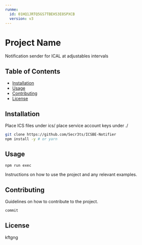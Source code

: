 ```yaml
---
runme:
  id: 01HQ1JRTQ5GS7TBEH53E8SPXCB
  version: v3
---
```


# Project Name

Notification sender for ICAL at adjustables intervals

## Table of Contents

- [Installation](#installation)
- [Usage](#usage)
- [Contributing](#contributing)
- [License](#license)

## Installation

Place ICS files under ics/ place service account keys under ./

```sh {"id":"01HQ1JS43PT203RPYYK6JA15BP"}
git clone https://github.com/Secr3ts/ICSBE-Notifier
npm install -y # or yarn
```

## Usage

```sh {"id":"01HQ1JW5FM4QWM57N8MBXR7CFP"}
npm run exec
```

Instructions on how to use the project and any relevant examples.

## Contributing

Guidelines on how to contribute to the project.

```sh {"id":"01HQ1JWEPS4YT93M4YXYP4228Q"}
commit
```

## License

kftgng

